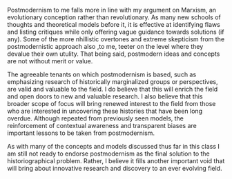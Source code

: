   Postmodernism to me falls more in line with my argument on Marxism, an evolutionary conception rather than revolutionary. As many new schools of thoughts and theoretical models before it, it is effective at identifying flaws and listing critiques while only offering vague guidance towards solutions (if any). Some of the more nhillistic overtones and extreme skepticism from the postmodernistic approach also ,to me, teeter on the level where they devalue their own utulity. That being said, postmodern ideas and concepts are not without merit or value.
  
  The agreeable tenants on which postmodernism is based, such as emphasizing research of historically marginalized groups or perspectives, are valid and valuable to the field. I do believe that this will enrich the field and open doors to new and valuable research. I also believe that this broader scope of focus will bring renewed interest to the field from those who are interested in uncovering these histories that have been long overdue. Although repeated from previously seen models, the reinforcement of contextual awareness and transparent biases are important lessons to be taken from postmodernism.
 
 As with many of the concepts and models discussed thus far in this class I am still not ready to endorse postmodernism as the final solution to the historiographical problem. Rather, I believe it fills another important void that will bring about innovative research and discovery to an ever evolving field. 
